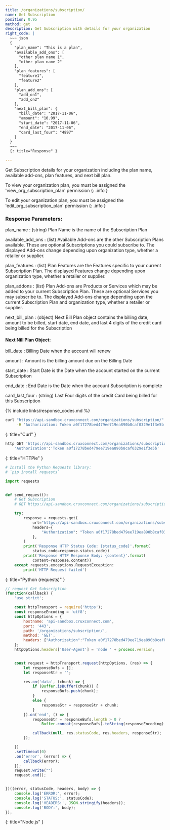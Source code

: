 ```yaml
---
title: /organizations/subscription/
name: Get Subscription
position: 0.95
method: get
description: Get Subscription with details for your organization
right_code: |
  ~~~ json
  {
    "plan_name": "This is a plan",
    "available_add_ons": [
      "other plan name 1",
      "other plan name 2"
    ],
    "plan_features": [
      "feature1",
      "feature2"
    ],
    "plan_add_ons": [
      "add_on1",
      "add_on2"
    ],
    "next_bill_plan": {
      "bill_date": "2017-11-06",
      "amount": "10.99",
      "start_date": "2017-11-06",
      "end_date": "2017-11-06",
      "card_last_four": "4897"
    }
  }
  ~~~
  {: title="Response" }

---
```

Get Subscription details for your organization including the plan name, available add-ons, plan features, and next bill plan.

To view your organization plan, you must be assigned the 'view_org_subscription_plan' permission
{: .info }

To edit your organization plan, you must be assigned the 'edit_org_subscription_plan' permission
{: .info }

### Response Parameters:

plan_name
: (string) Plan Name is the name of the Subscription Plan

available_add_ons
: (list) Available Add-ons are the other Subscription Plans available. These are optional Subscriptions you could subscribe to. The displayed Add-ons change depending upon organization type, whether a retailer or supplier.

plan_features
: (list) Plan Features are the Features specific to your current Subscription Plan. The displayed Features change depending upon organization type, whether a retailer or supplier.

plan_addons
: (list) Plan Add-ons are Products or Services which may be added to your current Subscription Plan. These are optional Services you may subscribe to. The displayed Add-ons change depending upon the current Subscription Plan and organization type, whether a retailer or supplier.

next_bill_plan
: (object) Next Bill Plan object contains the billing date, amount to be billed, start date, end date, and last 4 digits of the credit card being billed for the Subscription

#### Next Nill Plan Object:

bill_date
: Billing Date when the account will renew

amount
: Amount is the billing amount due on the Billing Date

start_date
: Start Date is the Date when the account started on the current Subscription

end_date
: End Date is the Date when the account Subscription is complete

card_last_four
: (string) Last Four digits of the credit Card being billed for this Subscription

{% include links/response_codes.md %}


~~~ bash
curl "https://api-sandbox.cruxconnect.com/organizations/subscription/" \
     -H 'Authorization: Token a0f17278bed479ee719ea890b8caf0329e1f3e5b'

~~~
{: title="Curl" }

~~~ bash
http GET 'https://api-sandbox.cruxconnect.com/organizations/subscription/' \
    'Authorization':'Token a0f17278bed479ee719ea890b8caf0329e1f3e5b'

~~~
{: title="HTTPie" }

~~~ python
# Install the Python Requests library:
# `pip install requests`

import requests


def send_request():
    # Get Subscription
    # GET https://api-sandbox.cruxconnect.com/organizations/subscription/

    try:
        response = requests.get(
            url="https://api-sandbox.cruxconnect.com/organizations/subscription/",
            headers={
                "Authorization": "Token a0f17278bed479ee719ea890b8caf0329e1f3e5b",
            },
        )
        print('Response HTTP Status Code: {status_code}'.format(
            status_code=response.status_code))
        print('Response HTTP Response Body: {content}'.format(
            content=response.content))
    except requests.exceptions.RequestException:
        print('HTTP Request failed')

~~~
{: title="Python (requests)" }

~~~ javascript
// request Get Subscription
(function(callback) {
    'use strict';

    const httpTransport = require('https');
    const responseEncoding = 'utf8';
    const httpOptions = {
        hostname: 'api-sandbox.cruxconnect.com',
        port: '443',
        path: '/organizations/subscription/',
        method: 'GET',
        headers: {"Authorization":"Token a0f17278bed479ee719ea890b8caf0329e1f3e5b"}
    };
    httpOptions.headers['User-Agent'] = 'node ' + process.version;


    const request = httpTransport.request(httpOptions, (res) => {
        let responseBufs = [];
        let responseStr = '';

        res.on('data', (chunk) => {
            if (Buffer.isBuffer(chunk)) {
                responseBufs.push(chunk);
            }
            else {
                responseStr = responseStr + chunk;
            }
        }).on('end', () => {
            responseStr = responseBufs.length > 0 ?
                Buffer.concat(responseBufs).toString(responseEncoding) : responseStr;

            callback(null, res.statusCode, res.headers, responseStr);
        });

    })
    .setTimeout(0)
    .on('error', (error) => {
        callback(error);
    });
    request.write("")
    request.end();


})((error, statusCode, headers, body) => {
    console.log('ERROR:', error);
    console.log('STATUS:', statusCode);
    console.log('HEADERS:', JSON.stringify(headers));
    console.log('BODY:', body);
});

~~~
{: title="Node.js" }
